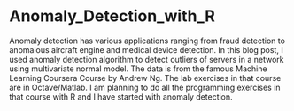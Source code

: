 # Anomaly_Detection_with_R
Anomaly detection has various applications ranging from fraud detection to anomalous aircraft engine and medical device detection. In this blog post, I used anomaly detection algorithm to detect outliers of servers in a network using multivariate normal model.  The data is from the famous Machine Learning Coursera Course by Andrew Ng. The lab exercises in that course are in Octave/Matlab. I am planning to do all the programming exercises in that course with R and I have started with anomaly detection.
